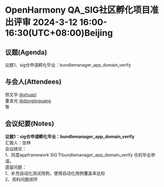 # OpenHarmony QA_SIG社区孵化项目准出评审 2024-3-12 16:00-16:30(UTC+08:00)Beijing

## 议题(Agenda)

议题1、sig仓申请孵化毕业：bundlemanager_app_domain_verify  

## 与会人(Attendees)

邢文华 [@xhuazi](https://gitee.com/xhuazi)  
董金光 [@dongjinguang](https://gitee.com/dongjinguang)  
等

## 会议纪要(Notes)

**议题1：sig仓申请孵化毕业：bundlemanager_app_domain_verify**  
汇报人：张林  
会议结论：  
1、同意appframework SIG下bundlemanager_app_domain_verify 仓的毕业申请。  
遗留问题：  
1、补充自动化测试用例，使得自动化用例覆盖率达标  
2、资料问题闭环  

